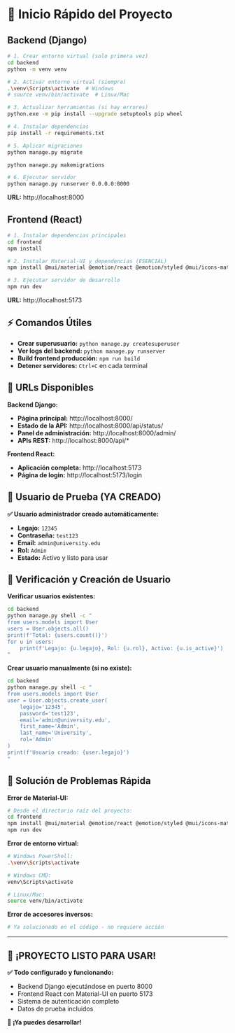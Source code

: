 # 🚀 Inicio Rápido del Proyecto

## Backend (Django)

```bash
# 1. Crear entorno virtual (solo primera vez)
cd backend
python -m venv venv

# 2. Activar entorno virtual (siempre)
.\venv\Scripts\activate  # Windows
# source venv/bin/activate  # Linux/Mac

# 3. Actualizar herramientas (si hay errores)
python.exe -m pip install --upgrade setuptools pip wheel

# 4. Instalar dependencias
pip install -r requirements.txt

# 5. Aplicar migraciones
python manage.py migrate

python manage.py makemigrations

# 6. Ejecutar servidor
python manage.py runserver 0.0.0.0:8000
```

**URL:** http://localhost:8000

## Frontend (React)

```bash
# 1. Instalar dependencias principales
cd frontend
npm install

# 2. Instalar Material-UI y dependencias (ESENCIAL)
npm install @mui/material @emotion/react @emotion/styled @mui/icons-material

# 3. Ejecutar servidor de desarrollo
npm run dev
```

**URL:** http://localhost:5173

## ⚡ Comandos Útiles

- **Crear superusuario:** `python manage.py createsuperuser`
- **Ver logs del backend:** `python manage.py runserver`
- **Build frontend producción:** `npm run build`
- **Detener servidores:** `Ctrl+C` en cada terminal

## 🔗 URLs Disponibles

**Backend Django:**
- **Página principal:** http://localhost:8000/
- **Estado de la API:** http://localhost:8000/api/status/
- **Panel de administración:** http://localhost:8000/admin/
- **APIs REST:** http://localhost:8000/api/*

**Frontend React:**
- **Aplicación completa:** http://localhost:5173
- **Página de login:** http://localhost:5173/login

## 🔐 Usuario de Prueba (YA CREADO)

**✅ Usuario administrador creado automáticamente:**
- **Legajo:** `12345`
- **Contraseña:** `test123`
- **Email:** `admin@university.edu`
- **Rol:** `Admin`
- **Estado:** Activo y listo para usar

## 🚨 Verificación y Creación de Usuario

**Verificar usuarios existentes:**
```bash
cd backend
python manage.py shell -c "
from users.models import User
users = User.objects.all()
print(f'Total: {users.count()}')
for u in users:
    print(f'Legajo: {u.legajo}, Rol: {u.rol}, Activo: {u.is_active}')
"
```

**Crear usuario manualmente (si no existe):**
```bash
cd backend
python manage.py shell -c "
from users.models import User
user = User.objects.create_user(
    legajo='12345',
    password='test123',
    email='admin@university.edu',
    first_name='Admin',
    last_name='University',
    rol='Admin'
)
print(f'Usuario creado: {user.legajo}')
"
```

## 🚨 Solución de Problemas Rápida

**Error de Material-UI:**
```bash
# Desde el directorio raíz del proyecto:
cd frontend
npm install @mui/material @emotion/react @emotion/styled @mui/icons-material
npm run dev
```

**Error de entorno virtual:**
```bash
# Windows PowerShell:
.\venv\Scripts\activate

# Windows CMD:
venv\Scripts\activate

# Linux/Mac:
source venv/bin/activate
```

**Error de accesores inversos:**
```python
# Ya solucionado en el código - no requiere acción
```

---

## 🎉 **¡PROYECTO LISTO PARA USAR!**

**✅ Todo configurado y funcionando:**
- Backend Django ejecutándose en puerto 8000
- Frontend React con Material-UI en puerto 5173
- Sistema de autenticación completo
- Datos de prueba incluidos

**🚀 ¡Ya puedes desarrollar!**
